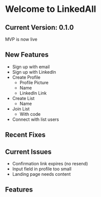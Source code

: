 # Welcome to LinkedAll

## Current Version: 0.1.0

MVP is now live

## New Features

- Sign up with email
- Sign up with LinkedIn
- Create Profile
  - Profile Picture
  - Name
  - LinkedIn Link
- Create List
  - Name
- Join List
  - With code
- Connect with list users

## Recent Fixes

## Current Issues

- Confirmation link expires (no resend)
- Input field in profile too small
- Landing page needs content

## Features
